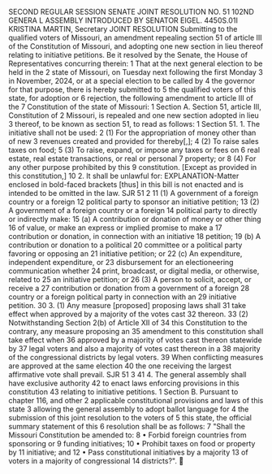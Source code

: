 SECOND REGULAR SESSION
SENATE JOINT RESOLUTION NO. 51
102ND GENERA L ASSEMBLY
INTRODUCED BY SENATOR EIGEL.
4450S.01I KRISTINA MARTIN, Secretary
JOINT RESOLUTION
Submitting to the qualified voters of Missouri, an amendment repealing section 51 of article III of
the Constitution of Missouri, and adopting one new section in lieu thereof relating to
initiative petitions.
Be it resolved by the Senate, the House of Representatives concurring therein:
1 That at the next general election to be held in the
2 state of Missouri, on Tuesday next following the first Monday
3 in November, 2024, or at a special election to be called by
4 the governor for that purpose, there is hereby submitted to
5 the qualified voters of this state, for adoption or
6 rejection, the following amendment to article III of the
7 Constitution of the state of Missouri:
1 Section A. Section 51, article III, Constitution of
2 Missouri, is repealed and one new section adopted in lieu
3 thereof, to be known as section 51, to read as follows:
1 Section 51. 1. The initiative shall not be used:
2 (1) For the appropriation of money other than of new
3 revenues created and provided for thereby[,];
4 (2) To raise sales taxes on food;
5 (3) To raise, expand, or impose any taxes or fees on
6 real estate, real estate transactions, or real or personal
7 property; or
8 (4) For any other purpose prohibited by this
9 constitution. [Except as provided in this constitution,]
10 2. It shall be unlawful for:
EXPLANATION-Matter enclosed in bold-faced brackets [thus] in this bill is not enacted
and is intended to be omitted in the law.
SJR 51 2
11 (1) A government of a foreign country or a foreign
12 political party to sponsor an initiative petition;
13 (2) A government of a foreign country or a foreign
14 political party to directly or indirectly make:
15 (a) A contribution or donation of money or other thing
16 of value, or make an express or implied promise to make a
17 contribution or donation, in connection with an initiative
18 petition;
19 (b) A contribution or donation to a political
20 committee or a political party favoring or opposing an
21 initiative petition; or
22 (c) An expenditure, independent expenditure, or
23 disbursement for an electioneering communication whether
24 print, broadcast, or digital media, or otherwise, related to
25 an initiative petition; or
26 (3) A person to solicit, accept, or receive a
27 contribution or donation from a government of a foreign
28 country or a foreign political party in connection with an
29 initiative petition.
30 3. (1) Any measure [proposed] proposing laws shall
31 take effect when approved by a majority of the votes cast
32 thereon.
33 (2) Notwithstanding Section 2(b) of Article XII of
34 this Constitution to the contrary, any measure proposing an
35 amendment to this constitution shall take effect when
36 approved by a majority of votes cast thereon statewide by
37 legal voters and also a majority of votes cast thereon in a
38 majority of the congressional districts by legal voters.
39 When conflicting measures are approved at the same election
40 the one receiving the largest affirmative vote shall prevail.
SJR 51 3
41 4. The general assembly shall have exclusive authority
42 to enact laws enforcing provisions in this constitution
43 relating to initiative petitions.
1 Section B. Pursuant to chapter 116, and other
2 applicable constitutional provisions and laws of this state
3 allowing the general assembly to adopt ballot language for
4 the submission of this joint resolution to the voters of
5 this state, the official summary statement of this
6 resolution shall be as follows:
7 "Shall the Missouri Constitution be amended to:
8 • Forbid foreign countries from sponsoring or
9 funding initiatives;
10 • Prohibit taxes on food or property by
11 initiative; and
12 • Pass constitutional initiatives by a majority
13 of voters in a majority of congressional
14 districts?".
